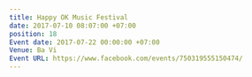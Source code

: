 ```yaml
---
title: Happy OK Music Festival
date: 2017-07-10 08:07:00 +07:00
position: 18
Event date: 2017-07-22 00:00:00 +07:00
Venue: Ba Vi
Event URL: https://www.facebook.com/events/750319555150474/
---
```


